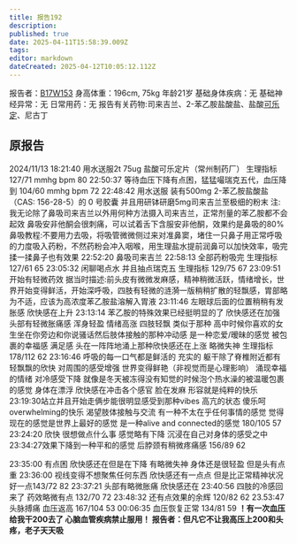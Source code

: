 ```yaml
---
title: 报告192
description: 
published: true
date: 2025-04-11T15:58:39.009Z
tags: 
editor: markdown
dateCreated: 2025-04-12T10:05:12.112Z
---
```


报告者：[B17W153](http://x.com/TheB17w153)
身高体重：196cm, 75kg
年龄21岁
基础身体疾病：无
基础神经异常：无
日常用药：无
报告有关药物:司来吉兰、2-苯乙胺盐酸盐、盐酸[可乐定](/drug/可乐定)、尼古丁

## 原报告
2024/11/13
18:21:40 用水送服2t 75ug 盐酸可乐定片（常州制药厂） 生理指标 127/71 mmhg bpm 80
22:50:37 等待血压下降有点困，猛猛嘬瑞克五代，血压降到 104/60 mmhg bpm 72
22:48:42 用水送服 装有500mg 2-苯乙胺盐酸盐（CAS: 156-28-5）的 0 号胶囊 并且用研钵研磨5mg司来吉兰至极细的粉末
注:我无论除了鼻吸司来吉兰以外用何种方法摄入司来吉兰，正常剂量的苯乙胺都不会起效
鼻吸安非他酮会很刺痛，可以试着舌下含服安非他酮，效果约是鼻吸的80%
鼻吸教程:不要用力去吸，将吸管微微侧过来对准鼻窦，堵住一只鼻子用正常呼吸的力度吸入药粉，不然药粉会冲入咽喉，用生理盐水提前润鼻可以加快效率，吸完揉一揉鼻子也有效果
22:52:20 鼻吸司来吉兰
22:58:13 全部药粉吸完 生理指标 127/61 65
23:05:32 闲聊喝点水 并且抽点瑞克五 生理指标 129/75 67
23:09:51 开始有轻微药效 据当时描述:前头皮有微微发麻感，精神稍微活跃，情绪增长，世界开始变得鲜活，开始深呼吸，四肢有轻微的涟漪一版稍稍扩散的轻飘感，胃部略为不适，应该为高浓度苯乙胺盐溶解入胃液
23:11:46 左眼球后面的位置稍稍有发胀感 欣快感在上升
23:13:14 苯乙胺的特殊效果已经挺明显的了 欣快感还在加强 头部有轻微胀痛感 浑身轻盈 情绪高涨 四肢轻飘 类似于那种 高中时候你喜欢的女生坐在你旁边和你说骚话然后肢体接触的那种冲动感 是一种恋爱/暧昧的感觉 被包裹的幸福感 满足感 头在一阵阵地涌上那种欣快感还在上涨 略微失神
生理指标178/112 62
23:16:46 呼吸的每一口气都是鲜活的 充实的 躯干除了脊椎附近都有轻飘飘的欣快 对周围的感受增强 世界变得鲜艳（非视觉而是心理影响） 涌现幸福的情绪 
对冷感受下降 就像是冬天被冻得没有知觉的时候泡个热水澡的被温暖包裹的感觉 身体在漂浮 欣快感在冲击各个感官 脸在发麻 形容就是纯粹的快乐 
23:19:30站立并且开始走俩步能很明显感受到那种vibes 高亢的状态 傻乐呵 overwhelming的快乐 渴望肢体接触与交流 有一种不太在乎任何事情的感觉 觉得现在的感觉是世界上最好的感觉 是一种alive and connected的感觉 180/105 57
23:24:20 欣快 很想做点什么事 感觉略有下降 沉浸在自己对身体的感受之中	
23:34:27效果下降到一种平和的感觉 后脖颈有稍微疼痛感 156/89 62 

23:35:00 有点困 欣快感还在但是在下降 有略微失神 身体还是很轻盈 但是头有点重
23:36:00 视线变得不想聚焦任何东西 欣快感还有一点点 但是比正常精神状况好一点143/72 82
23:37:21 头部有略微胀痛 欣快感还在
23:40:56 四肢的冷感回来了 药效略微有点 132/70 72
23:48:32 还有点效果的余辉 120/82 62
23.53:47 头脉搏痛 血压返高 167/104 53
00:06:35 血压恢复正常 134/81 59
**！有一次血压给我干200去了 心脑血管疾病禁止服用！
报告者：但凡它不让我高压上200和头疼，老子天天吸**

